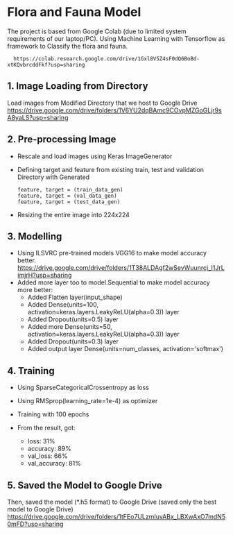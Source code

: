 # Flora and Fauna Model
The project is based from Google Colab (due to limited system requirements of our laptop/PC). Using Machine Learning with Tensorflow as framework to Classify the flora and fauna.
      
      https://colab.research.google.com/drive/1Gxl8V5Z4sF0dQ6BoBd-xtKQvbrcddFkf?usp=sharing
## 1. Image Loading from Directory
Load images from Modified Directory that we host to Google Drive
      https://drive.google.com/drive/folders/1V6YU2dqBAmc9COvpMZGoGLjr9sA8yaLS?usp=sharing

## 2. Pre-processing Image
- Rescale and load images using Keras ImageGenerator

* Defining target and feature from existing train, test and validation Directory with Generated
      
      feature, target = (train_data_gen)
      feature, target = (val_data_gen)
      feature, target = (test_data_gen)
      
+ Resizing the entire image into 224x224 

## 3. Modelling
- Using ILSVRC pre-trained models VGG16 to make model accuracy better.
      https://drive.google.com/drive/folders/1T38ALDAgf2wSevWuunrcj_I1JrLimjrH?usp=sharing
- Added more layer too to model.Sequential to make model accuracy more better:
    * Added Flatten layer(input_shape)
    * Added Dense(units=100, activation=keras.layers.LeakyReLU(alpha=0.3)) layer
    * Added Dropout(units=0.5) layer
    * Added more Dense(units=50, activation=keras.layers.LeakyReLU(alpha=0.3)) layer
    * Added Dropout(units=0.3) layer
    * Added output layer Dense(units=num_classes, activation='softmax')

## 4. Training
- Using SparseCategoricalCrossentropy as loss
- Using RMSprop(learning_rate=1e-4) as optimizer
- Training with 100 epochs
- From the result, got:

  - loss: 31%
  - accuracy: 89%
  - val_loss: 66%
  - val_accuracy: 81%

## 5. Saved the Model to Google Drive
Then, saved the model (*.h5 format) to Google Drive (saved only the best model to Google Drive)
https://drive.google.com/drive/folders/1tFEo7ULzmIuvABx_LBXwAxO7mdN50mFD?usp=sharing
